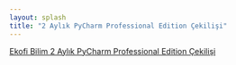 ```yaml
---
layout: splash
title: "2 Aylık PyCharm Professional Edition Çekilişi"
---
```

<a class="e-widget no-button" href="https://gleam.io/Gfmro/ekofi-bilim-2-aylk-pycharm-professional-edition-ekilii" rel="nofollow">Ekofi Bilim 2 Aylık PyCharm Professional Edition Çekilişi</a>
<script type="text/javascript" src="https://widget.gleamjs.io/e.js" async="true"></script>
